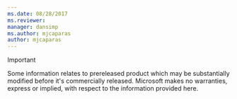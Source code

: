 ```yaml
---
ms.date: 08/28/2017
ms.reviewer: 
manager: dansimp
ms.author: mjcaparas
author: mjcaparas
---
```


>[!IMPORTANT]
>Some information relates to prereleased product which may be substantially modified before it's commercially released. Microsoft makes no warranties, express or implied, with respect to the information provided here.
